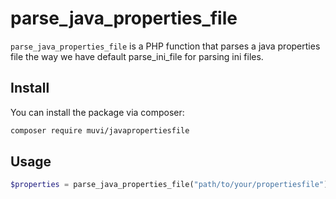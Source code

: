 # parse_java_properties_file
`parse_java_properties_file` is a PHP function that parses a java properties file the way we have default parse_ini_file for parsing ini files.

## Install

You can install the package via composer:

```bash
composer require muvi/javapropertiesfile
```

## Usage

```php
$properties = parse_java_properties_file("path/to/your/propertiesfile");
```

